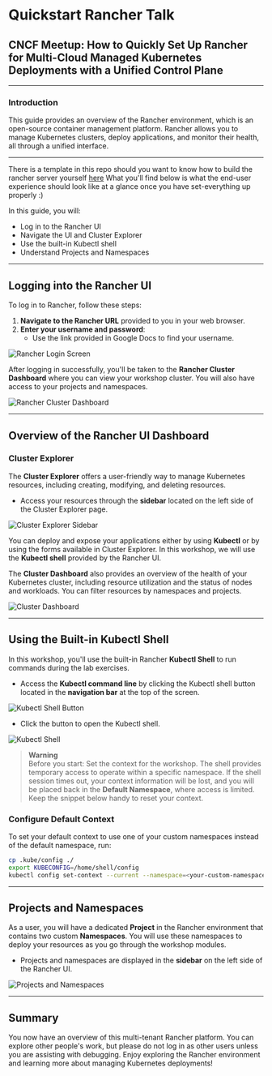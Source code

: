 
# Quickstart Rancher Talk

## CNCF Meetup: How to Quickly Set Up Rancher for Multi-Cloud Managed Kubernetes Deployments with a Unified Control Plane

---

### Introduction
This guide provides an overview of the Rancher environment, which is an open-source container management platform. Rancher allows you to manage Kubernetes clusters, deploy applications, and monitor their health, all through a unified interface.


---
There is a template in this repo should you want to know how to build the rancher server yourself [here](https://github.com/Ashik-M/quickstart-rancher-talk/blob/main/quickstart-template-rancher-registration.md)  What you'll find below is what the end-user experience should look like at a glance once you have set-everything up properly :)

In this guide, you will:
- Log in to the Rancher UI
- Navigate the UI and Cluster Explorer
- Use the built-in Kubectl shell
- Understand Projects and Namespaces

---

## Logging into the Rancher UI

To log in to Rancher, follow these steps:

1. **Navigate to the Rancher URL** provided to you in your web browser.
2. **Enter your username and password**:
   - Use the link provided in Google Docs to find your username.

![Rancher Login Screen](https://github.com/user-attachments/assets/8a14fd68-a604-4b44-8f39-5c105d09b36a)

After logging in successfully, you'll be taken to the **Rancher Cluster Dashboard** where you can view your workshop cluster. You will also have access to your projects and namespaces.

![Rancher Cluster Dashboard](https://github.com/user-attachments/assets/f290fd66-1a41-4de0-891e-edb7985de704)

---

## Overview of the Rancher UI Dashboard

### Cluster Explorer
The **Cluster Explorer** offers a user-friendly way to manage Kubernetes resources, including creating, modifying, and deleting resources.

- Access your resources through the **sidebar** located on the left side of the Cluster Explorer page.

![Cluster Explorer Sidebar](https://github.com/user-attachments/assets/4053b339-95d3-4a64-828b-3ca81ba6600b)

You can deploy and expose your applications either by using **Kubectl** or by using the forms available in Cluster Explorer. In this workshop, we will use the **Kubectl shell** provided by the Rancher UI.

The **Cluster Dashboard** also provides an overview of the health of your Kubernetes cluster, including resource utilization and the status of nodes and workloads. You can filter resources by namespaces and projects.

![Cluster Dashboard](https://github.com/user-attachments/assets/b690e107-8204-4eb3-b544-f071a14fb6eb)

---

## Using the Built-in Kubectl Shell
In this workshop, you'll use the built-in Rancher **Kubectl Shell** to run commands during the lab exercises.

- Access the **Kubectl command line** by clicking the Kubectl shell button located in the **navigation bar** at the top of the screen.

![Kubectl Shell Button](https://github.com/user-attachments/assets/cd4f02ef-5e9e-40ff-a599-c17fc16b55e5)

- Click the button to open the Kubectl shell.

![Kubectl Shell](https://github.com/user-attachments/assets/940510da-31b2-4bc4-96b6-2269e4df1c1a)

> **Warning**  
> Before you start: Set the context for the workshop. The shell provides temporary access to operate within a specific namespace. If the shell session times out, your context information will be lost, and you will be placed back in the **Default Namespace**, where access is limited. Keep the snippet below handy to reset your context.

### Configure Default Context
To set your default context to use one of your custom namespaces instead of the default namespace, run:

```bash
cp .kube/config ./
export KUBECONFIG=/home/shell/config
kubectl config set-context --current --namespace=<your-custom-namespace>
```

---

## Projects and Namespaces
As a user, you will have a dedicated **Project** in the Rancher environment that contains two custom **Namespaces**. You will use these namespaces to deploy your resources as you go through the workshop modules.

- Projects and namespaces are displayed in the **sidebar** on the left side of the Rancher UI.

![Projects and Namespaces](https://github.com/user-attachments/assets/a3c26642-c963-4b55-b1a8-91272a72bff1)

---

## Summary
You now have an overview of this multi-tenant Rancher platform. You can explore other people's work, but please do not log in as other users unless you are assisting with debugging. Enjoy exploring the Rancher environment and learning more about managing Kubernetes deployments!

